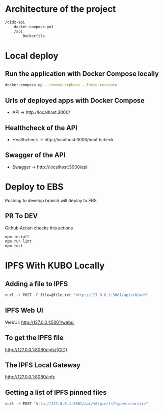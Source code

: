 
# Architecture of the project

```bash
/didz-api
    docker-compose.yml
    /api
        Dockerfile
```


# Local deploy

## Run the application with Docker Compose locally

```bash
docker-compose up --remove-orphans --force-recreate
```


## Urls of deployed apps with Docker Compose

- API -> http://localhost:3000/

## Healthcheck of the API

- Healthcheck -> http://localhost:3000/healthcheck


## Swagger of the API

- Swagger -> http://localhost:3000/api


# Deploy to EBS

Pushing to develop branch will deploy to EBS

## PR To DEV

Github Action checks this actions

```bash
npm install
npm run lint
npm test
```

# IPFS With KUBO Locally

## Adding a file to IPFS

```bash
curl -X POST -F file=@file.txt "http://127.0.0.1:5001/api/v0/add"
```

## IPFS Web UI

WebUI: http://127.0.0.1:5001/webui


## To get the IPFS file

http://127.0.0.1:8080/ipfs/{CID}

## The IPFS Local Gateway

http://127.0.0.1:8080/ipfs


## Getting a list of IPFS pinned files 

```bash
curl -X POST "http://127.0.0.1:5001/api/v0/pin/ls?type=recursive"
```

